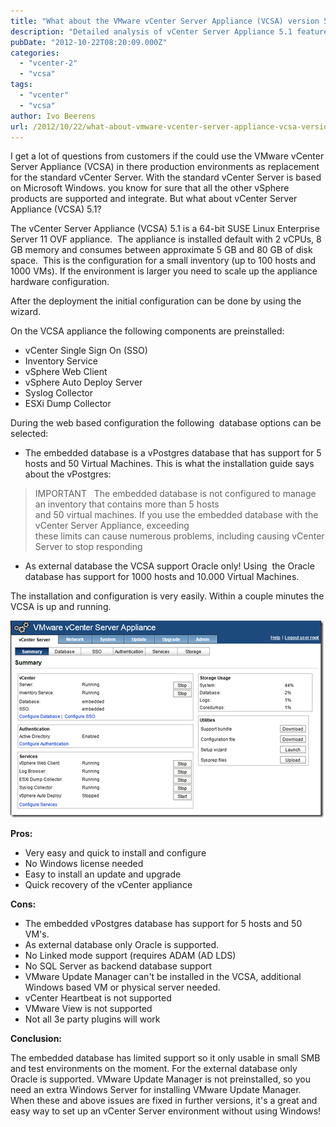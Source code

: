 ```yaml
---
title: "What about the VMware vCenter Server Appliance (VCSA) version 5.1?"
description: "Detailed analysis of vCenter Server Appliance 5.1 features, limitations and deployment considerations."
pubDate: "2012-10-22T08:20:09.000Z"
categories: 
  - "vcenter-2"
  - "vcsa"
tags: 
  - "vcenter"
  - "vcsa"
author: Ivo Beerens
url: /2012/10/22/what-about-vmware-vcenter-server-appliance-vcsa-version-5-1/
---
```


I get a lot of questions from customers if the could use the VMware vCenter Server Appliance (VCSA) in there production environments as replacement for the standard vCenter Server. With the standard vCenter Server is based on Microsoft Windows. you know for sure that all the other vSphere products are supported and integrate. But what about vCenter Server Appliance (VCSA) 5.1?

The vCenter Server Appliance (VCSA) 5.1 is a 64-bit SUSE Linux Enterprise Server 11 OVF appliance.  The appliance is installed default with 2 vCPUs, 8 GB memory and consumes between approximate 5 GB and 80 GB of disk space.  This is the configuration for a small inventory (up to 100 hosts and 1000 VMs). If the environment is larger you need to scale up the appliance hardware configuration.

After the deployment the initial configuration can be done by using the wizard.

On the VCSA appliance the following components are preinstalled:

- vCenter Single Sign On (SSO)
- Inventory Service
- vSphere Web Client
- vSphere Auto Deploy Server
- Syslog Collector
- ESXi Dump Collector

During the web based configuration the following  database options can be selected:

- The embedded database is a vPostgres database that has support for 5 hosts and 50 Virtual Machines. This is what the installation guide says about the vPostgres:

> IMPORTANT   The embedded database is not configured to manage an inventory that contains more than 5 hosts  
> and 50 virtual machines. If you use the embedded database with the vCenter Server Appliance, exceeding  
> these limits can cause numerous problems, including causing vCenter Server to stop responding

- As external database the VCSA support Oracle only! Using  the Oracle database has support for 1000 hosts and 10.000 Virtual Machines.

The installation and configuration is very easily. Within a couple minutes the VCSA is up and running.

![](images/image_thumb.png)

**Pros:**

- Very easy and quick to install and configure
- No Windows license needed
- Easy to install an update and upgrade
- Quick recovery of the vCenter appliance  

**Cons:**

- The embedded vPostgres database has support for 5 hosts and 50 VM's.
- As external database only Oracle is supported.
- No Linked mode support (requires ADAM (AD LDS)
- No SQL Server as backend database support
- VMware Update Manager can't be installed in the VCSA, additional Windows based VM or physical server needed.
- vCenter Heartbeat is not supported
- VMware View is not supported
- Not all 3e party plugins will work

**Conclusion:**

The embedded database has limited support so it only usable in small SMB and test environments on the moment. For the external database only Oracle is supported. VMware Update Manager is not preinstalled, so you need an extra Windows Server for installing VMware Update Manager.  When these and above issues are fixed in further versions, it's a great and easy way to set up an vCenter Server environment without using Windows!